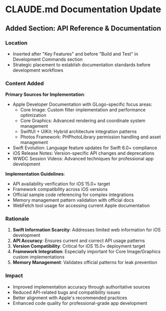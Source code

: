 # CLAUDE.md Documentation Update

## Added Section: API Reference & Documentation

### Location
- Inserted after "Key Features" and before "Build and Test" in Development Commands section
- Strategic placement to establish documentation standards before development workflows

### Content Added
**Primary Sources for Implementation**:
- Apple Developer Documentation with GLogo-specific focus areas:
  - Core Image: Custom filter implementation and performance optimization
  - Core Graphics: Advanced rendering and coordinate system management  
  - SwiftUI + UIKit: Hybrid architecture integration patterns
  - Photos Framework: PHPhotoLibrary permission handling and asset management
- Swift Evolution: Language feature updates for Swift 6.0+ compliance
- iOS Release Notes: Version-specific API changes and deprecations
- WWDC Session Videos: Advanced techniques for professional app development

**Implementation Guidelines**:
- API availability verification for iOS 15.0+ target
- Framework compatibility across iOS versions
- Official sample code referencing for complex integrations
- Memory management pattern validation with official docs
- WebFetch tool usage for accessing current Apple documentation

### Rationale
1. **Swift Information Scarcity**: Addresses limited web information for iOS development
2. **API Accuracy**: Ensures current and correct API usage patterns
3. **Version Compatibility**: Critical for iOS 15.0+ deployment target
4. **Framework Integration**: Especially important for Core Image/Graphics custom implementations
5. **Memory Management**: Validates official patterns for leak prevention

### Impact
- Improved implementation accuracy through authoritative sources
- Reduced API-related bugs and compatibility issues
- Better alignment with Apple's recommended practices
- Enhanced code quality for professional-grade app development